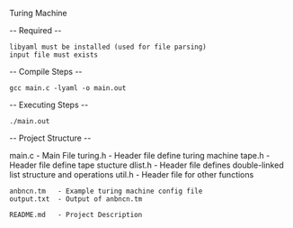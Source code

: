 Turing Machine


-- Required --

	libyaml must be installed (used for file parsing)
	input file must exists

-- Compile Steps --

	gcc main.c -lyaml -o main.out

-- Executing Steps --

	./main.out

-- Project Structure --

main.c			- Main File
	turing.h		- Header file define turing machine
	tape.h			- Header file define tape stucture
	dlist.h			- Header file defines double-linked list structure and operations
	util.h			- Header file for other functions

	anbncn.tm	- Example turing machine config file
	output.txt	- Output of anbncn.tm

	README.md	- Project Description
